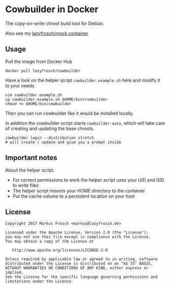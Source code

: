 Cowbuilder in Docker
====================

The copy-on-write chroot build tool for Debian.

Also see my [lazyfrosch/mock container](https://hub.docker.com/r/lazyfrosch/mock/)

## Usage

Pull the image from Docker Hub

    docker pull lazyfrosch/cowbuilder

Have a look on the helper script `cowbuilder.example.sh` here and modify it to your needs.

    vim cowbuilder.example.sh
    cp cowbuilder.example.sh $HOME/bin/cowbuilder
    chmod +x $HOME/bin/cowbuilder

Then you can run cowbuilder like it would be installed locally.

In addition the cowbuilder script starts `cowbuilder-auto`, which will take care of creating
and updating the base chroots.

    cowbuilder login --distribution stretch
    # will create / update and give you a prompt inside

## Important notes

About the helper script.

* For correct permissions to work the helper script uses your UID and GID to write files
* The helper script mounts your HOME directory to the container
* Put the cache volume to a persistent location on your host

## License

    Copyright 2017 Markus Frosch <markus@lazyfrosch.de>

    Licensed under the Apache License, Version 2.0 (the "License");
    you may not use this file except in compliance with the License.
    You may obtain a copy of the License at

       http://www.apache.org/licenses/LICENSE-2.0

    Unless required by applicable law or agreed to in writing, software
    distributed under the License is distributed on an "AS IS" BASIS,
    WITHOUT WARRANTIES OR CONDITIONS OF ANY KIND, either express or implied.
    See the License for the specific language governing permissions and
    limitations under the License.

